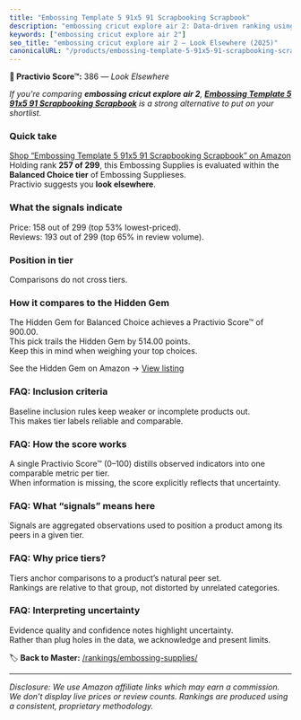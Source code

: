 ```yaml
---
title: "Embossing Template 5 91x5 91 Scrapbooking Scrapbook"
description: "embossing cricut explore air 2: Data-driven ranking using the Practivio Score™. Positioned by quality, value, demand, findability, momentum."
keywords: ["embossing cricut explore air 2"]
seo_title: "embossing cricut explore air 2 — Look Elsewhere (2025)"
canonicalURL: "/products/embossing-template-5-91x5-91-scrapbooking-scrapbook-B0F1TFCG8K/"
---
```


**🚫 Practivio Score™:** 386 — _Look Elsewhere_


*If you're comparing **embossing cricut explore air 2**, **[Embossing Template 5 91x5 91 Scrapbooking Scrapbook](https://www.amazon.com/dp/B0F1TFCG8K?tag=practivio-20)** is a strong alternative to put on your shortlist.*
### Quick take
[Shop “Embossing Template 5 91x5 91 Scrapbooking Scrapbook” on Amazon](https://www.amazon.com/dp/B0F1TFCG8K?tag=practivio-20)
Holding rank **257 of 299**, this Embossing Supplies is evaluated within the **Balanced Choice tier** of Embossing Supplieses.  
Practivio suggests you **look elsewhere**.

### What the signals indicate
Price: 158 out of 299 (top 53% lowest-priced).  
Reviews: 193 out of 299 (top 65% in review volume).  

### Position in tier
Comparisons do not cross tiers.

### How it compares to the Hidden Gem
The Hidden Gem for Balanced Choice achieves a Practivio Score™ of 900.00.  
This pick trails the Hidden Gem by 514.00 points.  
Keep this in mind when weighing your top choices.  

See the Hidden Gem on Amazon → [View listing](https://www.amazon.com/dp/B001DKMBTO?tag=practivio-20)

### FAQ: Inclusion criteria
Baseline inclusion rules keep weaker or incomplete products out.  
This makes tier labels reliable and comparable.

### FAQ: How the score works
A single Practivio Score™ (0–100) distills observed indicators into one comparable metric per tier.  
When information is missing, the score explicitly reflects that uncertainty.

### FAQ: What “signals” means here
Signals are aggregated observations used to position a product among its peers in a given tier.

### FAQ: Why price tiers?
Tiers anchor comparisons to a product’s natural peer set.  
Rankings are relative to that group, not distorted by unrelated categories.

### FAQ: Interpreting uncertainty
Evidence quality and confidence notes highlight uncertainty.  
Rather than plug holes in the data, we acknowledge and present limits.


🏷️ **Back to Master:** [/rankings/embossing-supplies/](/rankings/embossing-supplies/)

---
_Disclosure: We use Amazon affiliate links which may earn a commission. We don’t display live prices or review counts. Rankings are produced using a consistent, proprietary methodology._
